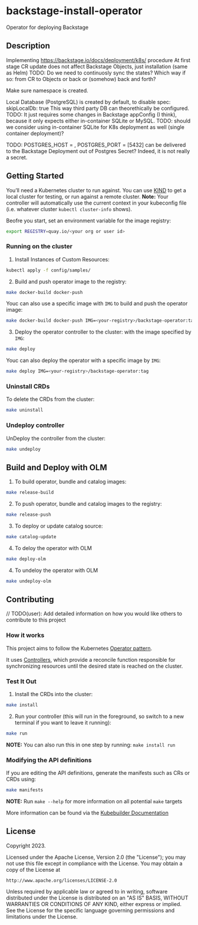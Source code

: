 # backstage-install-operator
Operator for deploying Backstage



## Description
Implementing https://backstage.io/docs/deployment/k8s/ procedure
At first stage CR update does not affect Backstage Objects, just installation (same as Helm)
TODO: Do we need to continuosly sync the states? Which way if so: from CR to Objects or back or (somehow) back and forth?

Make sure namespace is created.

Local Database (PostgreSQL) is created by default, to disable
spec: 
  skipLocalDb: true
This way third party DB can theorethically be configured. TODO: It just requires some changes in Backstage appConfig (I think), 
because it only expects either in-container SQLite or MySQL.
TODO: should we consider using in-container SQLite for K8s deployment as well (single container deployment)?

TODO: POSTGRES_HOST = <name-of the service> , POSTGRES_PORT = <port>[5432] can be delivered to the Backstage 
Deployment out of Postgres Secret? Indeed, it is not really a secret.


## Getting Started
You’ll need a Kubernetes cluster to run against. You can use [KIND](https://sigs.k8s.io/kind) to get a local cluster for testing, or run against a remote cluster.
**Note:** Your controller will automatically use the current context in your kubeconfig file (i.e. whatever cluster `kubectl cluster-info` shows).

Beofre you start, set an environment variable for the image registry:
```sh
export REGISTRY=quay.io/<your org or user id>
```

### Running on the cluster
1. Install Instances of Custom Resources:

```sh
kubectl apply -f config/samples/
```

2. Build and push operator image to the registry:

```sh
make docker-build docker-push
```
Youc can also use a specific image with `IMG` to build and push the operator image:
```sh
make docker-build docker-push IMG=<your-registry>/backstage-operator:tag
```
3. Deploy the operator controller to the cluster: with the image specified by `IMG`:

```sh
make deploy
```
Youc can also deploy the operator with a specific image by `IMG`:
```sh
make deploy IMG=<your-registry>/backstage-operator:tag
```

### Uninstall CRDs
To delete the CRDs from the cluster:

```sh
make uninstall
```

### Undeploy controller
UnDeploy the controller from the cluster:

```sh
make undeploy
```

## Build and Deploy with OLM
1. To build operator, bundle and catalog images:
```sh
make release-build
```
2. To push operator, bundle and catalog images to the registry:
```sh
make release-push
```
3. To deploy or update catalog source:
```sh
make catalog-update
```
4. To deloy the operator with OLM
```sh
make deploy-olm
```
4. To undeloy the operator with OLM
```sh
make undeploy-olm
```

## Contributing
// TODO(user): Add detailed information on how you would like others to contribute to this project

### How it works
This project aims to follow the Kubernetes [Operator pattern](https://kubernetes.io/docs/concepts/extend-kubernetes/operator/).

It uses [Controllers](https://kubernetes.io/docs/concepts/architecture/controller/),
which provide a reconcile function responsible for synchronizing resources until the desired state is reached on the cluster.

### Test It Out
1. Install the CRDs into the cluster:

```sh
make install
```

2. Run your controller (this will run in the foreground, so switch to a new terminal if you want to leave it running):

```sh
make run
```

**NOTE:** You can also run this in one step by running: `make install run`

### Modifying the API definitions
If you are editing the API definitions, generate the manifests such as CRs or CRDs using:

```sh
make manifests
```

**NOTE:** Run `make --help` for more information on all potential `make` targets

More information can be found via the [Kubebuilder Documentation](https://book.kubebuilder.io/introduction.html)

## License

Copyright 2023.

Licensed under the Apache License, Version 2.0 (the "License");
you may not use this file except in compliance with the License.
You may obtain a copy of the License at

    http://www.apache.org/licenses/LICENSE-2.0

Unless required by applicable law or agreed to in writing, software
distributed under the License is distributed on an "AS IS" BASIS,
WITHOUT WARRANTIES OR CONDITIONS OF ANY KIND, either express or implied.
See the License for the specific language governing permissions and
limitations under the License.

